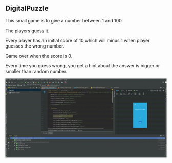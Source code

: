 ## DigitalPuzzle

This small game is to give a number between 1 and 100.

The players guess it.

Every player has an initial score of 10,which will minus 1 when player guesses the wrong number.

Game over when the score is 0.

Every time you guess wrong, you get a hint about the answer is bigger or smaller than random number.

![DigitalPuzzle](DigitalPuzzle.gif)


